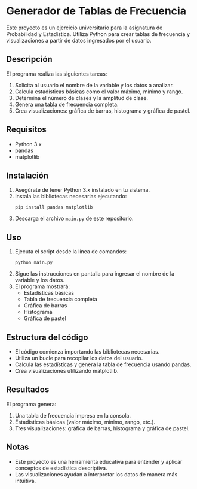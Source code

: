 # Generador de Tablas de Frecuencia

Este proyecto es un ejercicio universitario para la asignatura de Probabilidad y Estadística. Utiliza Python para crear tablas de frecuencia y visualizaciones a partir de datos ingresados por el usuario.

## Descripción

El programa realiza las siguientes tareas:

1. Solicita al usuario el nombre de la variable y los datos a analizar.
2. Calcula estadísticas básicas como el valor máximo, mínimo y rango.
3. Determina el número de clases y la amplitud de clase.
4. Genera una tabla de frecuencia completa.
5. Crea visualizaciones: gráfica de barras, histograma y gráfica de pastel.

## Requisitos

- Python 3.x
- pandas
- matplotlib

## Instalación

1. Asegúrate de tener Python 3.x instalado en tu sistema.
2. Instala las bibliotecas necesarias ejecutando:
   ```
   pip install pandas matplotlib
   ```
3. Descarga el archivo `main.py` de este repositorio.

## Uso

1. Ejecuta el script desde la línea de comandos:
   ```
   python main.py
   ```
2. Sigue las instrucciones en pantalla para ingresar el nombre de la variable y los datos.
3. El programa mostrará:
   - Estadísticas básicas
   - Tabla de frecuencia completa
   - Gráfica de barras
   - Histograma
   - Gráfica de pastel

## Estructura del código

- El código comienza importando las bibliotecas necesarias.
- Utiliza un bucle para recopilar los datos del usuario.
- Calcula las estadísticas y genera la tabla de frecuencia usando pandas.
- Crea visualizaciones utilizando matplotlib.

## Resultados

El programa genera:
1. Una tabla de frecuencia impresa en la consola.
2. Estadísticas básicas (valor máximo, mínimo, rango, etc.).
3. Tres visualizaciones: gráfica de barras, histograma y gráfica de pastel.

## Notas

- Este proyecto es una herramienta educativa para entender y aplicar conceptos de estadística descriptiva.
- Las visualizaciones ayudan a interpretar los datos de manera más intuitiva.
